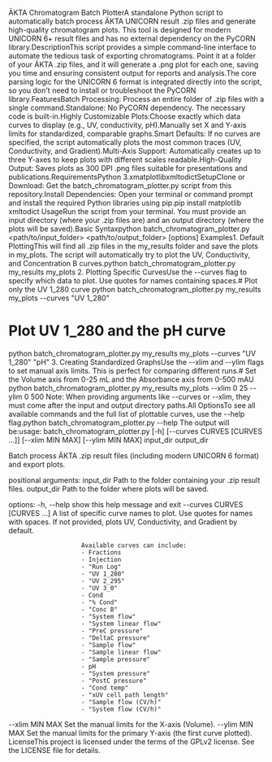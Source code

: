 ÄKTA Chromatogram Batch PlotterA standalone Python script to automatically batch process ÄKTA UNICORN result .zip files and generate high-quality chromatogram plots. This tool is designed for modern UNICORN 6+ result files and has no external dependency on the PyCORN library.DescriptionThis script provides a simple command-line interface to automate the tedious task of exporting chromatograms. Point it at a folder of your ÄKTA .zip files, and it will generate a .png plot for each one, saving you time and ensuring consistent output for reports and analysis.The core parsing logic for the UNICORN 6 format is integrated directly into the script, so you don't need to install or troubleshoot the PyCORN library.FeaturesBatch Processing: Process an entire folder of .zip files with a single command.Standalone: No PyCORN dependency. The necessary code is built-in.Highly Customizable Plots:Choose exactly which data curves to display (e.g., UV, conductivity, pH).Manually set X and Y-axis limits for standardized, comparable graphs.Smart Defaults: If no curves are specified, the script automatically plots the most common traces (UV, Conductivity, and Gradient).Multi-Axis Support: Automatically creates up to three Y-axes to keep plots with different scales readable.High-Quality Output: Saves plots as 300 DPI .png files suitable for presentations and publications.RequirementsPython 3.xmatplotlibxmltodictSetupClone or Download: Get the batch_chromatogram_plotter.py script from this repository.Install Dependencies: Open your terminal or command prompt and install the required Python libraries using pip.pip install matplotlib xmltodict
UsageRun the script from your terminal. You must provide an input directory (where your .zip files are) and an output directory (where the plots will be saved).Basic Syntaxpython batch_chromatogram_plotter.py <path/to/input_folder> <path/to/output_folder> [options]
Examples1. Default PlottingThis will find all .zip files in the my_results folder and save the plots in my_plots. The script will automatically try to plot the UV, Conductivity, and Concentration B curves.python batch_chromatogram_plotter.py my_results my_plots
2. Plotting Specific CurvesUse the --curves flag to specify which data to plot. Use quotes for names containing spaces.# Plot only the UV 1_280 curve
python batch_chromatogram_plotter.py my_results my_plots --curves "UV 1_280"

# Plot UV 1_280 and the pH curve
python batch_chromatogram_plotter.py my_results my_plots --curves "UV 1_280" "pH"
3. Creating Standardized GraphsUse the --xlim and --ylim flags to set manual axis limits. This is perfect for comparing different runs.# Set the Volume axis from 0-25 mL and the Absorbance axis from 0-500 mAU
python batch_chromatogram_plotter.py my_results my_plots --xlim 0 25 --ylim 0 500
Note: When providing arguments like --curves or --xlim, they must come after the input and output directory paths.All OptionsTo see all available commands and the full list of plottable curves, use the --help flag.python batch_chromatogram_plotter.py --help
The output will be:usage: batch_chromatogram_plotter.py [-h] [--curves CURVES [CURVES ...]] [--xlim MIN MAX] [--ylim MIN MAX] input_dir output_dir

Batch process ÄKTA .zip result files (including modern UNICORN 6 format) and export plots.

positional arguments:
  input_dir             Path to the folder containing your .zip result files.
  output_dir            Path to the folder where plots will be saved.

options:
  -h, --help            show this help message and exit
  --curves CURVES [CURVES ...]
                        A list of specific curve names to plot. Use quotes for names with spaces.
                        If not provided, plots UV, Conductivity, and Gradient by default.

                        Available curves can include:
                        - Fractions
                        - Injection
                        - "Run Log"
                        - "UV 1_280"
                        - "UV 2_295"
                        - "UV 3_0"
                        - Cond
                        - "% Cond"
                        - "Conc B"
                        - "System flow"
                        - "System linear flow"
                        - "PreC pressure"
                        - "DeltaC pressure"
                        - "Sample flow"
                        - "Sample linear flow"
                        - "Sample pressure"
                        - pH
                        - "System pressure"
                        - "PostC pressure"
                        - "Cond temp"
                        - "xUV cell path length"
                        - "Sample flow (CV/h)"
                        - "System flow (CV/h)"

  --xlim MIN MAX        Set the manual limits for the X-axis (Volume).
  --ylim MIN MAX        Set the manual limits for the primary Y-axis (the first curve plotted).
LicenseThis project is licensed under the terms of the GPLv2 license. See the LICENSE file for details.
